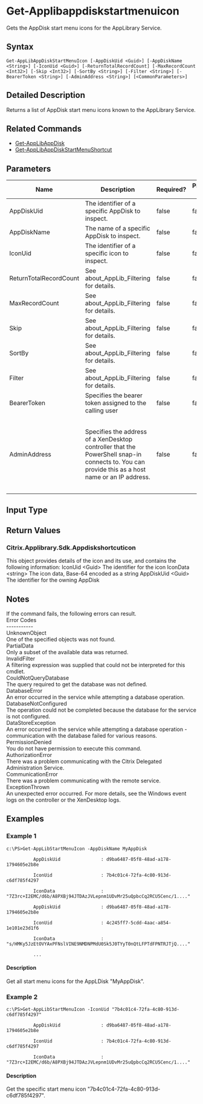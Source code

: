 ﻿
# Get-Applibappdiskstartmenuicon
Gets the AppDisk start menu icons for the AppLibrary Service.
## Syntax
```
Get-AppLibAppDiskStartMenuIcon [-AppDiskUid <Guid>] [-AppDiskName <String>] [-IconUid <Guid>] [-ReturnTotalRecordCount] [-MaxRecordCount <Int32>] [-Skip <Int32>] [-SortBy <String>] [-Filter <String>] [-BearerToken <String>] [-AdminAddress <String>] [<CommonParameters>]
```
## Detailed Description
Returns a list of AppDisk start menu icons known to the AppLibrary Service.


## Related Commands

* [Get-AppLibAppDisk](./Get-AppLibAppDisk/)
* [Get-AppLibAppDiskStartMenuShortcut](./Get-AppLibAppDiskStartMenuShortcut/)
## Parameters
| Name   | Description | Required? | Pipeline Input | Default Value |
| --- | --- | --- | --- | --- |
| AppDiskUid | The identifier of a specific AppDisk to inspect. | false | false |  |
| AppDiskName | The name of a specific AppDisk to inspect. | false | false |  |
| IconUid | The identifier of a specific icon to inspect. | false | false |  |
| ReturnTotalRecordCount | See about\_AppLib\_Filtering for details. | false | false | false |
| MaxRecordCount | See about\_AppLib\_Filtering for details. | false | false | false |
| Skip | See about\_AppLib\_Filtering for details. | false | false | 0 |
| SortBy | See about\_AppLib\_Filtering for details. | false | false |  |
| Filter | See about\_AppLib\_Filtering for details. | false | false |  |
| BearerToken | Specifies the bearer token assigned to the calling user | false | false |  |
| AdminAddress | Specifies the address of a XenDesktop controller that the PowerShell snap-in connects to.  You can provide this as a host name or an IP address. | false | false | LocalHost. Once a value is provided by any cmdlet, this value becomes the default. |

## Input Type

### 

## Return Values

### Citrix.Applibrary.Sdk.Appdiskshortcuticon
This object provides details of the icon and its use, and contains the following information: IconUid &lt;Guid&gt; The identifier for the icon IconData &lt;string&gt; The icon data, Base-64 encoded as a string AppDiskUid &lt;Guid&gt; The identifier for the owning AppDisk
## Notes
If the command fails, the following errors can result.<br>    Error Codes<br>    -----------<br>    UnknownObject<br>        One of the specified objects was not found.<br>    PartialData<br>         Only a subset of the available data was returned.<br>    InvalidFilter<br>        A filtering expression was supplied that could not be interpreted for this cmdlet.<br>    CouldNotQueryDatabase<br>         The query required to get the database was not defined.<br>    DatabaseError<br>        An error occurred in the service while attempting a database operation.<br>    DatabaseNotConfigured<br>        The operation could not be completed because the database for the service is not configured.<br>    DataStoreException<br>        An error occurred in the service while attempting a database operation - communication with the database failed for various reasons.<br>    PermissionDenied<br>        You do not have permission to execute this command.<br>    AuthorizationError<br>        There was a problem communicating with the Citrix Delegated Administration Service.<br>    CommunicationError<br>        There was a problem communicating with the remote service.<br>    ExceptionThrown<br>        An unexpected error occurred.  For more details, see the Windows event logs on the controller or the XenDesktop logs.
## Examples

### Example 1
```
c:\PS>Get-AppLibStartMenuIcon -AppDiskName MyAppDisk

          AppDiskUid               : d9ba6487-05f8-48ad-a178-1794605e2b8e

          IconUid                  : 7b4c01c4-72fa-4c80-913d-c6df785f4297

          IconData                 : "7Z3rc+I2EMC/d6b/A8PXBj94JTDAzJVLepnm1UDvMr25uQpbcCq2RCU5Cenc/1...."

          AppDiskUid               : d9ba6487-05f8-48ad-a178-1794605e2b8e

          IconUid                  : 4c245ff7-5cdd-4aac-a854-1e101e23d1f6

          IconData                 : "s/HMKy5JzEtOVYAxPFNslVINE9NMDNPMdU0Sk5J0TYyT0nQtLFPTdFPNTRJTjQ...."

          ...
```
#### Description
Get all start menu icons for the AppLDisk "MyAppDisk".
### Example 2
```
c:\PS>Get-AppLibStartMenuIcon -IconUid "7b4c01c4-72fa-4c80-913d-c6df785f4297"

          AppDiskUid               : d9ba6487-05f8-48ad-a178-1794605e2b8e

          IconUid                  : 7b4c01c4-72fa-4c80-913d-c6df785f4297

          IconData                 : "7Z3rc+I2EMC/d6b/A8PXBj94JTDAzJVLepnm1UDvMr25uQpbcCq2RCU5Cenc/1...."
```
#### Description
Get the specific start menu icon "7b4c01c4-72fa-4c80-913d-c6df785f4297".
